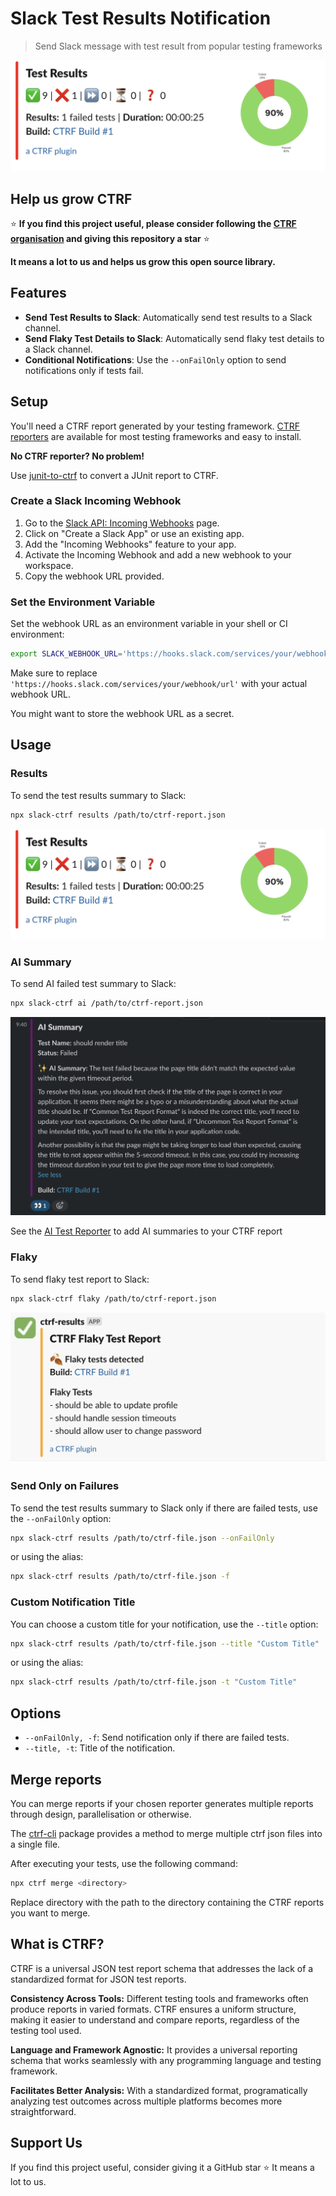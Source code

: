 # Slack Test Results Notification

> Send Slack message with test result from popular testing frameworks

![Example view](assets/results.png)

## Help us grow CTRF

⭐ **If you find this project useful, please consider following the [CTRF organisation](https://github.com/ctrf-io) and giving this repository a star** ⭐

**It means a lot to us and helps us grow this open source library.**

## Features

- **Send Test Results to Slack**: Automatically send test results to a Slack channel.
- **Send Flaky Test Details to Slack**: Automatically send flaky test details to a Slack channel.
- **Conditional Notifications**: Use the `--onFailOnly` option to send notifications only if tests fail.

## Setup

You'll need a CTRF report generated by your testing framework. [CTRF reporters](https://github.com/orgs/ctrf-io/repositories) are available for most testing frameworks and easy to install.

**No CTRF reporter? No problem!**

Use [junit-to-ctrf](https://github.com/ctrf-io/junit-to-ctrf) to convert a JUnit report to CTRF.

### Create a Slack Incoming Webhook

1. Go to the [Slack API: Incoming Webhooks](https://api.slack.com/messaging/webhooks) page.
2. Click on "Create a Slack App" or use an existing app.
3. Add the "Incoming Webhooks" feature to your app.
4. Activate the Incoming Webhook and add a new webhook to your workspace.
5. Copy the webhook URL provided.

### Set the Environment Variable

Set the webhook URL as an environment variable in your shell or CI environment:

```sh
export SLACK_WEBHOOK_URL='https://hooks.slack.com/services/your/webhook/url'
```

Make sure to replace `'https://hooks.slack.com/services/your/webhook/url'` with your actual webhook URL.

You might want to store the webhook URL as a secret.

## Usage

### Results

To send the test results summary to Slack:

```sh
npx slack-ctrf results /path/to/ctrf-report.json
```

![Results view](assets/results.png)

### AI Summary

To send AI failed test summary to Slack:

```sh
npx slack-ctrf ai /path/to/ctrf-report.json
```

![AI view](assets/ai.png)

See the [AI Test Reporter](https://github.com/ctrf-io/ai-test-reporter) to add AI summaries to your CTRF report

### Flaky

To send flaky test report to Slack:

```sh
npx slack-ctrf flaky /path/to/ctrf-report.json
```

![Flaky view](assets/flaky.png)

### Send Only on Failures

To send the test results summary to Slack only if there are failed tests, use the `--onFailOnly` option:

```sh
npx slack-ctrf results /path/to/ctrf-file.json --onFailOnly
```

or using the alias:

```sh
npx slack-ctrf results /path/to/ctrf-file.json -f
```

### Custom Notification Title

You can choose a custom title for your notification, use the `--title` option:

```sh
npx slack-ctrf results /path/to/ctrf-file.json --title "Custom Title"
```

or using the alias:

```sh
npx slack-ctrf results /path/to/ctrf-file.json -t "Custom Title"
```

## Options

- `--onFailOnly, -f`: Send notification only if there are failed tests.
- `--title, -t`: Title of the notification.

## Merge reports

You can merge reports if your chosen reporter generates multiple reports through design, parallelisation or otherwise.

The [ctrf-cli](https://github.com/ctrf-io/ctrf-cli) package provides a method to merge multiple ctrf json files into a single file.

After executing your tests, use the following command:

```sh
npx ctrf merge <directory>
```

Replace directory with the path to the directory containing the CTRF reports you want to merge.

## What is CTRF?

CTRF is a universal JSON test report schema that addresses the lack of a standardized format for JSON test reports.

**Consistency Across Tools:** Different testing tools and frameworks often produce reports in varied formats. CTRF ensures a uniform structure, making it easier to understand and compare reports, regardless of the testing tool used.

**Language and Framework Agnostic:** It provides a universal reporting schema that works seamlessly with any programming language and testing framework.

**Facilitates Better Analysis:** With a standardized format, programatically analyzing test outcomes across multiple platforms becomes more straightforward.

## Support Us

If you find this project useful, consider giving it a GitHub star ⭐ It means a lot to us.
